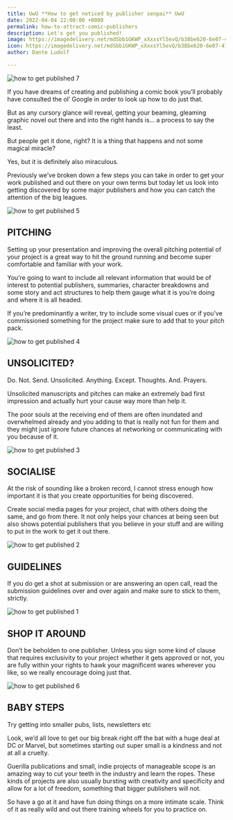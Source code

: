 ```yaml
---
title: UwU **How to get noticed by publisher senpai** UwU
date: 2022-04-04 22:00:00 +0000
permalink: how-to-attract-comic-publishers
description: Let's get you published!
image: https://imagedelivery.net/mdSbb1GKWP_xXxxsYl5evQ/b38be620-6e07-47ba-010a-9340f7e3b900/optimised
icon: https://imagedelivery.net/mdSbb1GKWP_xXxxsYl5evQ/b38be620-6e07-47ba-010a-9340f7e3b900/icon
author: Dante Ludolf

---
```

![how to get published 7](https://imagedelivery.net/mdSbb1GKWP_xXxxsYl5evQ/56a5daa1-8422-4798-24ab-c348377c8900/optimised)

If you have dreams of creating and publishing a comic book you’ll probably have consulted the ol’ Google in order to look up how to do just that.

But as any cursory glance will reveal, getting your beaming, gleaming graphic novel out there and into the right hands is… a process to say the least.

But people get it done, right? It is a thing that happens and not some magical miracle?

Yes, but it is definitely also miraculous.

Previously we’ve broken down a few steps you can take in order to get your work published and out there on your own terms but today let us look into getting discovered by some major publishers and how you can catch the attention of the big leagues.

![how to get published 5](https://imagedelivery.net/mdSbb1GKWP_xXxxsYl5evQ/c3150ec6-925c-4461-3657-8529228da700/optimised)

## PITCHING

Setting up your presentation and improving the overall pitching potential of your project is a great way to hit the ground running and become super comfortable and familiar with your work.

You’re going to want to include all relevant information that would be of interest to potential publishers, summaries, character breakdowns and some story and act structures to help them gauge what it is you’re doing and where it is all headed.

If you’re predominantly a writer, try to include some visual cues or if you’ve commissioned something for the project make sure to add that to your pitch pack.

![how to get published 4](https://imagedelivery.net/mdSbb1GKWP_xXxxsYl5evQ/9a975e6c-1fe8-4dd2-218a-1ea9d08c3300/optimised)

## UNSOLICITED?

Do. Not. Send. Unsolicited. Anything. Except. Thoughts. And. Prayers.

Unsolicited manuscripts and pitches can make an extremely bad first impression and actually hurt your cause way more than help it.

The poor souls at the receiving end of them are often inundated and overwhelmed already and you adding to that is really not fun for them and they might just ignore future chances at networking or communicating with you because of it.

![how to get published 3](https://imagedelivery.net/mdSbb1GKWP_xXxxsYl5evQ/83533b63-11b4-4630-7ff9-b25cb7b34f00/optimised)

## SOCIALISE

At the risk of sounding like a broken record, I cannot stress enough how important it is that you create opportunities for being discovered.

Create social media pages for your project, chat with others doing the same, and go from there. It not only helps your chances at being seen but also shows potential publishers that you believe in your stuff and are willing to put in the work to get it out there.

![how to get published 2](https://imagedelivery.net/mdSbb1GKWP_xXxxsYl5evQ/6eb71374-0f33-4325-0a7a-9f3791cca400/optimised)

## GUIDELINES

If you do get a shot at submission or are answering an open call, read the submission guidelines over and over again and make sure to stick to them, strictly.

![how to get published 1](https://imagedelivery.net/mdSbb1GKWP_xXxxsYl5evQ/9771c9e0-c5f3-4c24-3516-c316e73bd600/optimised)

## SHOP IT AROUND

Don’t be beholden to one publisher. Unless you sign some kind of clause that requires exclusivity to your project whether it gets approved or not, you are fully within your rights to hawk your magnificent wares wherever you like, so we really encourage doing just that.

![how to get published 6](https://imagedelivery.net/mdSbb1GKWP_xXxxsYl5evQ/b38be620-6e07-47ba-010a-9340f7e3b900/optimised)

## BABY STEPS

Try getting into smaller pubs, lists, newsletters etc

Look, we’d all love to get our big break right off the bat with a huge deal at DC or Marvel, but sometimes starting out super small is a kindness and not at all a cruelty.

Guerilla publications and small, indie projects of manageable scope is an amazing way to cut your teeth in the industry and learn the ropes. These kinds of projects are also usually bursting with creativity and specificity and allow for a lot of freedom, something that bigger publishers will not.

So have a go at it and have fun doing things on a more intimate scale. Think of it as really wild and out there training wheels for you to practice on.